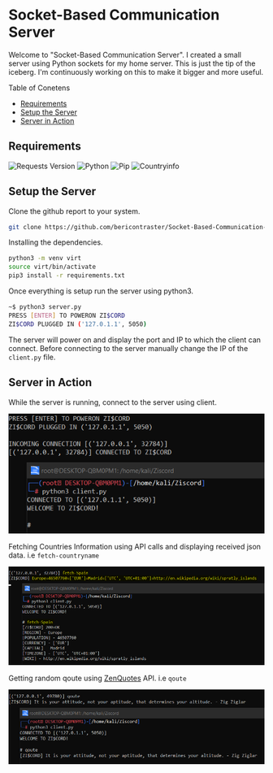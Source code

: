 # Socket-Based Communication Server  

Welcome to "Socket-Based Communication Server". I created a small server using Python sockets for my home server. This is just the tip of the iceberg. I'm continuously working on this to make it bigger and more useful.

Table of Conetens
- [Requirements](#requirements)
- [Setup the Server](#setup-the-server)
- [Server in Action](#server-in-action)

## Requirements

![Requests Version](https://img.shields.io/badge/Requests-2.26.0-red) ![Python](https://img.shields.io/badge/Python-3.12.0-green) ![Pip](https://img.shields.io/badge/Pip-24.0-blue) ![Countryinfo](https://img.shields.io/badge/Countryinfo-0.1.2-purple)

## Setup the Server

Clone the github report to your system.

```bash
git clone https://github.com/bericontraster/Socket-Based-Communication-Server.git
```  
  
Installing the dependencies.  
   
```bash
python3 -m venv virt
source virt/bin/activate
pip3 install -r requirements.txt
```

Once everything is setup run the server using python3.

```bash
~$ python3 server.py
PRESS [ENTER] TO POWERON ZI$CORD
ZI$CORD PLUGGED IN ('127.0.1.1', 5050)
```
  
The server will power on and display the port and IP to which the client can connect. Before connecting to the server manually change the IP of the `client.py` file.

## Server in Action

While the server is running, connect to the server using client.

![Server Connect](/img/server-connect.png)

Fetching Countries Information using API calls and displaying received json data. i.e `fetch-countryname`

![Fetch Country Info](/img/country-info.png)

Getting random qoute using [ZenQuotes](https://zenquotes.io/) API. i.e `qoute`

![Qoutes](/img/qoute.png)